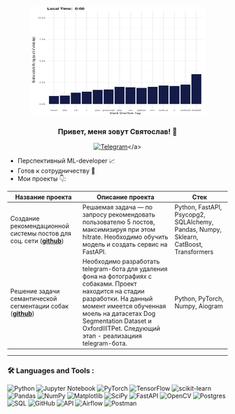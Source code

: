 <p align="center">
  <img width="400" height="250" src="https://github.com/SvyatoslavMilovidov/SvyatoslavMilovidov/blob/main/9dsD.gif"  alt="animated" />
</p>

### <p align="center">Привет, меня зовут Святослав! 👋</p>

<div align="center">

  <a href="">[![Telegram](https://img.shields.io/badge/-Telegram-27A7E7?style=for-the-badge&logo=telegram)]([https://t.me/Zimina_Victoria](https://t.me/ito_slava))</a>

</div>

* Перспективный ML-developer 📈
* Готов к сотрудничеству 🤝
* Мои проекты 👇: 

|Название проекта| Описание проекта| Стек|
|----------------|-----------------|-----|
|Создание рекомендационной системы постов для соц. сети (__[github](https://github.com/SvyatoslavMilovidov/RecomendationSystem)__)|Решаемая задача — по запросу рекомендовать пользователю 5 постов, максимизируя при этом hitrate. Необходимо обучить модель и создать сервис на FastAPI.|Python, FastAPI, Psycopg2, SQLAlchemy, Pandas, Numpy, Sklearn, CatBoost, Transformers|
|Решение задачи семантической сегментации собак (__[github](https://github.com/SvyatoslavMilovidov/DogsSegmentation)__)|Необходимо разработать telegram-бота для удаления фона на фотографиях с собаками. Проект находится на стадии разработки. На данный момент имеется обученная моель на датасетах Dog Segmentation Dataset и OxfordIIITPet. Следующий этап - реализациия telegram-бота.|Python, PyTorch, Numpy, Aiogram|




<hr>

###  🛠️ Languages and Tools :  



![Python](https://img.shields.io/badge/python-3670A0?style=for-the-badge&logo=python&logoColor=ffdd54)
![Jupyter Notebook](https://img.shields.io/badge/jupyter-%23FA0F00.svg?style=for-the-badge&logo=jupyter&logoColor=white)
![PyTorch](https://img.shields.io/badge/PyTorch-%23EE4C2C.svg?style=for-the-badge&logo=PyTorch&logoColor=white)
![TensorFlow](https://img.shields.io/badge/TensorFlow-%23FF6F00.svg?style=for-the-badge&logo=TensorFlow&logoColor=white)
![scikit-learn](https://img.shields.io/badge/scikit--learn-%23F7931E.svg?style=for-the-badge&logo=scikit-learn&logoColor=white)
![Pandas](https://img.shields.io/badge/pandas-%23150458.svg?style=for-the-badge&logo=pandas&logoColor=white)
![NumPy](https://img.shields.io/badge/numpy-%23013243.svg?style=for-the-badge&logo=numpy&logoColor=white)
![Matplotlib](https://img.shields.io/badge/Matplotlib-%23ffffff.svg?style=for-the-badge&logo=Matplotlib&logoColor=black)
![SciPy](https://img.shields.io/badge/SciPy-%230C55A5.svg?style=for-the-badge&logo=scipy&logoColor=%white)
![FastAPI](https://img.shields.io/badge/FastAPI-005571?style=for-the-badge&logo=fastapi)
![OpenCV](https://img.shields.io/badge/opencv-%23white.svg?style=for-the-badge&logo=opencv&logoColor=white)
![Postgres](https://img.shields.io/badge/postgres-%23316192.svg?style=for-the-badge&logo=postgresql&logoColor=white)
![SQL](https://img.shields.io/badge/-SQL-00A4EF?style=for-the-badge&logo=SQL)
![GitHub](https://img.shields.io/badge/github-%23121011.svg?style=for-the-badge&logo=github&logoColor=white)
![API](https://img.shields.io/badge/-API-FF6600?style=for-the-badge&logo=API)
![Airflow](https://img.shields.io/badge/-Airflow-77DDE7?style=for-the-badge&logo=AIRFLOW)
![Postman](https://img.shields.io/badge/Postman-FF6C37?style=for-the-badge&logo=postman&logoColor=white)
